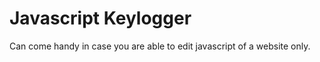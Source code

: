 Javascript Keylogger
=======================

Can come handy in case you are able to edit javascript of a website only.
